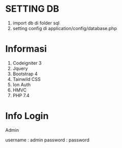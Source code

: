 # SETTING DB
1. import db di folder sql
2. setting config di application/config/database.php

# Informasi
1. Codeigniter 3
2. Jquery
3. Bootstrap 4
4. Tainwild CSS
4. Ion Auth
5. HMVC
6. PHP 7.4

# Info Login
Admin

username : admin
password : password


